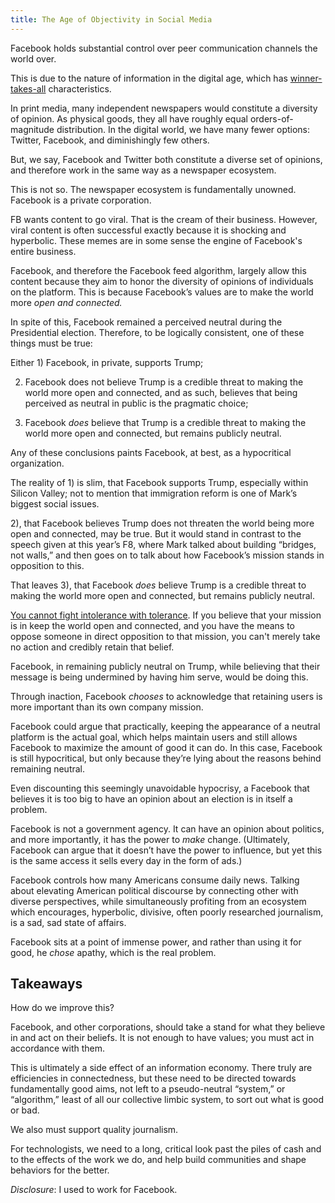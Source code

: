 ```yaml
---
title: The Age of Objectivity in Social Media
---
```


Facebook holds substantial control over peer communication channels the world over.

This is due to the nature of information in the digital age, which has [winner-takes-all](http://nassimtaleb.org/tag/winner-take-all-effects/) characteristics. 

In print media, many independent newspapers would constitute a diversity of opinion. As physical goods, they all have roughly equal orders-of-magnitude distribution. In the digital world, we have many fewer options: Twitter, Facebook, and diminishingly few others.

But, we say, Facebook and Twitter both constitute a diverse set of opinions, and therefore work in the same way as a newspaper ecosystem.

This is not so. The newspaper ecosystem is fundamentally unowned. Facebook is a private corporation. 

FB wants content to go viral. That is the cream of their business. However, viral content is often successful exactly because it is shocking and hyperbolic. These memes are in some sense the engine of Facebook's entire business.

Facebook, and therefore the Facebook feed algorithm, largely allow this content because they aim to honor the diversity of opinions of individuals on the platform. This is because Facebook’s values are to make the world more *open and connected.*

In spite of this, Facebook remained a perceived neutral during the Presidential election. Therefore, to be logically consistent, one of these things must be true:

Either 1) Facebook, in private, supports Trump;

2) Facebook does not believe Trump is a credible threat to making the world more open and connected, and as such, believes that being perceived as neutral in public is the pragmatic choice;

3) Facebook *does* believe that Trump is a credible threat to making the world more open and connected, but remains publicly neutral.

Any of these conclusions paints Facebook, at best, as a hypocritical organization.

The reality of 1) is slim, that Facebook supports Trump, especially within Silicon Valley; not to mention that immigration reform is one of Mark’s biggest social issues.

2), that Facebook believes Trump does not threaten the world being more open and connected, may be true. But it would stand in contrast to the speech given at this year’s F8, where Mark talked about building “bridges, not walls,” and then goes on to talk about how Facebook’s mission stands in opposition to this.

That leaves 3), that Facebook *does* believe Trump is a credible threat to making the world more open and connected, but remains publicly neutral.

[You cannot fight intolerance with tolerance](https://medium.com/@nntaleb/the-most-intolerant-wins-the-dictatorship-of-the-small-minority-3f1f83ce4e15#.o13ktb61v). If you believe that your mission is in keep the world open and connected, and you have the means to oppose someone in direct opposition to that mission, you can't merely take no action and credibly retain that belief.

Facebook, in remaining publicly neutral on Trump, while believing that their message is being undermined by having him serve, would be doing this.

Through inaction, Facebook *chooses* to acknowledge that retaining users is more important than its own company mission.

Facebook could argue that practically, keeping the appearance of a neutral platform is the actual goal, which helps maintain users and still allows Facebook to maximize the amount of good it can do. In this case, Facebook is still hypocritical, but only because they’re lying about the reasons behind remaining neutral.

Even discounting this seemingly unavoidable hypocrisy, a Facebook that believes it is too big to have an opinion about an election is in itself a problem. 

Facebook is not a government agency. It can have an opinion about politics, and more importantly, it has the power to *make* change. (Ultimately, Facebook can argue that it doesn’t have the power to influence, but yet this is the same access it sells every day in the form of ads.)

Facebook controls how many Americans consume daily news. Talking about elevating American political discourse by connecting other with diverse perspectives, while simultaneously profiting from an ecosystem which encourages, hyperbolic, divisive, often poorly researched journalism, is a sad, sad state of affairs.

Facebook sits at a point of immense power, and rather than using it for good, he *chose* apathy, which is the real problem.

## Takeaways

How do we improve this?

Facebook, and other corporations, should take a stand for what they believe in and act on their beliefs. It is not enough to have values; you must act in accordance with them.

This is ultimately a side effect of an information economy. There truly are efficiencies in connectedness, but these need to be directed towards fundamentally good aims, not left to a pseudo-neutral “system,” or “algorithm,” least of all our collective limbic system, to sort out what is good or bad.

We also must support quality journalism.

For technologists, we need to a long, critical look past the piles of cash and to the effects of the work we do, and help build communities and shape behaviors for the better.

*Disclosure*: I used to work for Facebook.
